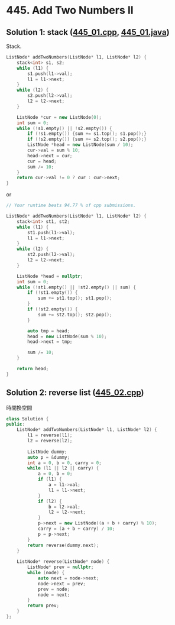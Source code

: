 # 445. Add Two Numbers II #

## Solution 1: stack ([445_01.cpp](https://github.com/cmeslo/leetcode/blob/master/solution/445.%20Add%20Two%20Numbers%20II/445_01.cpp), [445_01.java](https://github.com/cmeslo/leetcode/blob/master/solution/445.%20Add%20Two%20Numbers%20II/445_01.java)) ##
Stack. 

```cpp
ListNode* addTwoNumbers(ListNode* l1, ListNode* l2) {
    stack<int> s1, s2;
    while (l1) {
        s1.push(l1->val);
        l1 = l1->next;
    }
    while (l2) {
        s2.push(l2->val);
        l2 = l2->next;
    }

    ListNode *cur = new ListNode(0);
    int sum = 0;
    while (!s1.empty() || !s2.empty()) {
        if (!s1.empty()) {sum += s1.top(); s1.pop();}
        if (!s2.empty()) {sum += s2.top(); s2.pop();}
        ListNode *head = new ListNode(sum / 10);
        cur->val = sum % 10;
        head->next = cur;
        cur = head;
        sum /= 10;
    }
    return cur->val != 0 ? cur : cur->next;
}
```

or

```cpp
// Your runtime beats 94.77 % of cpp submissions.

ListNode* addTwoNumbers(ListNode* l1, ListNode* l2) {
    stack<int> st1, st2;
    while (l1) {
        st1.push(l1->val);
        l1 = l1->next;
    }
    while (l2) {
        st2.push(l2->val);
        l2 = l2->next;
    }

    ListNode *head = nullptr;
    int sum = 0;
    while (!st1.empty() || !st2.empty() || sum) {
        if (!st1.empty()) {
            sum += st1.top(); st1.pop();
        }
        if (!st2.empty()) {
            sum += st2.top(); st2.pop();
        }

        auto tmp = head;
        head = new ListNode(sum % 10);
        head->next = tmp;

        sum /= 10;
    }

    return head;
}
```

## Solution 2: reverse list ([445_02.cpp](https://github.com/cmeslo/leetcode/blob/master/solution/445.%20Add%20Two%20Numbers%20II/445_02.cpp))

時間換空間

```cpp
class Solution {
public:
    ListNode* addTwoNumbers(ListNode* l1, ListNode* l2) {
        l1 = reverse(l1);
        l2 = reverse(l2);
        
        ListNode dummy;
        auto p = &dummy;
        int a = 0, b = 0, carry = 0;
        while (l1 || l2 || carry) {
            a = 0, b = 0;
            if (l1) {
                a = l1->val;
                l1 = l1->next;
            }
            if (l2) {
                b = l2->val;
                l2 = l2->next;
            }
            p->next = new ListNode((a + b + carry) % 10);
            carry = (a + b + carry) / 10;
            p = p->next;
        }
        return reverse(dummy.next);
    }
    
    ListNode* reverse(ListNode* node) {
        ListNode* prev = nullptr;
        while (node) {
            auto next = node->next;
            node->next = prev;
            prev = node;
            node = next;
        }
        return prev;
    }
};
```
